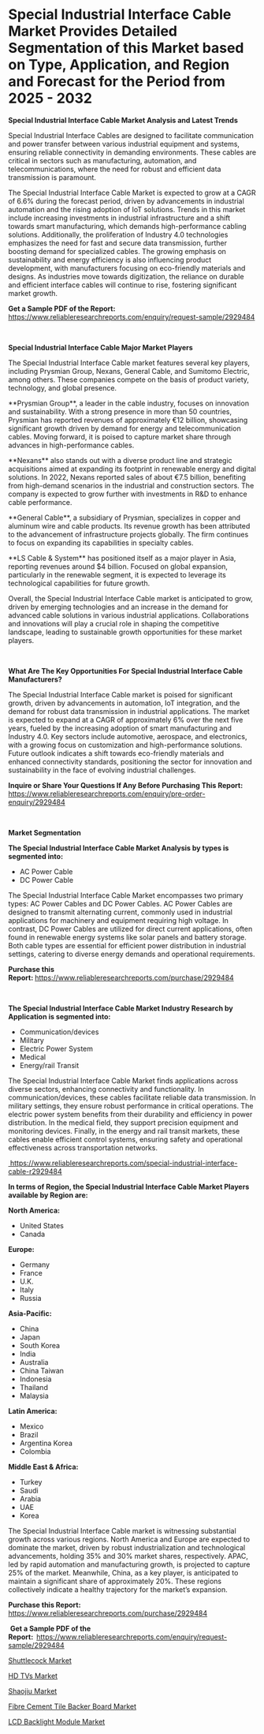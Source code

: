 <p><h1>Special Industrial Interface Cable Market Provides Detailed Segmentation of this Market based on Type, Application, and Region and Forecast for the Period from 2025 - 2032</h1></p><p><strong>Special Industrial Interface Cable Market Analysis and Latest Trends</strong></p>
<p><p>Special Industrial Interface Cables are designed to facilitate communication and power transfer between various industrial equipment and systems, ensuring reliable connectivity in demanding environments. These cables are critical in sectors such as manufacturing, automation, and telecommunications, where the need for robust and efficient data transmission is paramount.</p><p>The Special Industrial Interface Cable Market is expected to grow at a CAGR of 6.6% during the forecast period, driven by advancements in industrial automation and the rising adoption of IoT solutions. Trends in this market include increasing investments in industrial infrastructure and a shift towards smart manufacturing, which demands high-performance cabling solutions. Additionally, the proliferation of Industry 4.0 technologies emphasizes the need for fast and secure data transmission, further boosting demand for specialized cables. The growing emphasis on sustainability and energy efficiency is also influencing product development, with manufacturers focusing on eco-friendly materials and designs. As industries move towards digitization, the reliance on durable and efficient interface cables will continue to rise, fostering significant market growth.</p></p>
<p><strong>Get a Sample PDF of the Report:&nbsp;</strong> <a href="https://www.reliableresearchreports.com/enquiry/request-sample/2929484?utm_campaign=28&utm_medium=2&utm_source=Github&utm_content=ia&utm_term=12032025&utm_id=special-industrial-interface-cable">https://www.reliableresearchreports.com/enquiry/request-sample/2929484</a></p>
<p>&nbsp;</p>
<p><strong>Special Industrial Interface Cable Major Market Players</strong></p>
<p><p>The Special Industrial Interface Cable market features several key players, including Prysmian Group, Nexans, General Cable, and Sumitomo Electric, among others. These companies compete on the basis of product variety, technology, and global presence.</p><p>**Prysmian Group**, a leader in the cable industry, focuses on innovation and sustainability. With a strong presence in more than 50 countries, Prysmian has reported revenues of approximately €12 billion, showcasing significant growth driven by demand for energy and telecommunication cables. Moving forward, it is poised to capture market share through advances in high-performance cables.</p><p>**Nexans** also stands out with a diverse product line and strategic acquisitions aimed at expanding its footprint in renewable energy and digital solutions. In 2022, Nexans reported sales of about €7.5 billion, benefiting from high-demand scenarios in the industrial and construction sectors. The company is expected to grow further with investments in R&D to enhance cable performance.</p><p>**General Cable**, a subsidiary of Prysmian, specializes in copper and aluminum wire and cable products. Its revenue growth has been attributed to the advancement of infrastructure projects globally. The firm continues to focus on expanding its capabilities in specialty cables.</p><p>**LS Cable & System** has positioned itself as a major player in Asia, reporting revenues around $4 billion. Focused on global expansion, particularly in the renewable segment, it is expected to leverage its technological capabilities for future growth.</p><p>Overall, the Special Industrial Interface Cable market is anticipated to grow, driven by emerging technologies and an increase in the demand for advanced cable solutions in various industrial applications. Collaborations and innovations will play a crucial role in shaping the competitive landscape, leading to sustainable growth opportunities for these market players.</p></p>
<p>&nbsp;</p>
<p><strong>What Are The Key Opportunities For Special Industrial Interface Cable Manufacturers?</strong></p>
<p><p>The Special Industrial Interface Cable market is poised for significant growth, driven by advancements in automation, IoT integration, and the demand for robust data transmission in industrial applications. The market is expected to expand at a CAGR of approximately 6% over the next five years, fueled by the increasing adoption of smart manufacturing and Industry 4.0. Key sectors include automotive, aerospace, and electronics, with a growing focus on customization and high-performance solutions. Future outlook indicates a shift towards eco-friendly materials and enhanced connectivity standards, positioning the sector for innovation and sustainability in the face of evolving industrial challenges.</p></p>
<p><strong>Inquire or Share Your Questions If Any Before Purchasing This Report:</strong> <a href="https://www.reliableresearchreports.com/enquiry/pre-order-enquiry/2929484?utm_campaign=28&utm_medium=2&utm_source=Github&utm_content=ia&utm_term=12032025&utm_id=special-industrial-interface-cable">https://www.reliableresearchreports.com/enquiry/pre-order-enquiry/2929484</a></p>
<p>&nbsp;</p>
<p><strong>Market Segmentation</strong></p>
<p><strong>The Special Industrial Interface Cable Market Analysis by types is segmented into:</strong></p>
<p><ul><li>AC Power Cable</li><li>DC Power Cable</li></ul></p>
<p><p>The Special Industrial Interface Cable Market encompasses two primary types: AC Power Cables and DC Power Cables. AC Power Cables are designed to transmit alternating current, commonly used in industrial applications for machinery and equipment requiring high voltage. In contrast, DC Power Cables are utilized for direct current applications, often found in renewable energy systems like solar panels and battery storage. Both cable types are essential for efficient power distribution in industrial settings, catering to diverse energy demands and operational requirements.</p></p>
<p><strong>Purchase this Report:&nbsp;</strong><a href="https://www.reliableresearchreports.com/purchase/2929484?utm_campaign=28&utm_medium=2&utm_source=Github&utm_content=ia&utm_term=12032025&utm_id=special-industrial-interface-cable">https://www.reliableresearchreports.com/purchase/2929484</a></p>
<p>&nbsp;</p>
<p><strong>The Special Industrial Interface Cable Market Industry Research by Application is segmented into:</strong></p>
<p><ul><li>Communication/devices</li><li>Military</li><li>Electric Power System</li><li>Medical</li><li>Energy/rail Transit</li></ul></p>
<p><p>The Special Industrial Interface Cable Market finds applications across diverse sectors, enhancing connectivity and functionality. In communication/devices, these cables facilitate reliable data transmission. In military settings, they ensure robust performance in critical operations. The electric power system benefits from their durability and efficiency in power distribution. In the medical field, they support precision equipment and monitoring devices. Finally, in the energy and rail transit markets, these cables enable efficient control systems, ensuring safety and operational effectiveness across transportation networks.</p></p>
<p><a href="https://www.reliableresearchreports.com/special-industrial-interface-cable-r2929484?utm_campaign=28&utm_medium=2&utm_source=Github&utm_content=ia&utm_term=12032025&utm_id=special-industrial-interface-cable">&nbsp;https://www.reliableresearchreports.com/special-industrial-interface-cable-r2929484</a></p>
<p><strong>In terms of Region, the Special Industrial Interface Cable Market Players available by Region are:</strong></p>
<p>
    <p> <strong> North America: </strong>
        <ul>
            <li>United States</li>
            <li>Canada</li>
        </ul>
        </p> 
    <p> <strong> Europe: </strong>
        <ul>
            <li>Germany</li>
            <li>France</li>
            <li>U.K.</li>
            <li>Italy</li>
            <li>Russia</li>
        </ul>
        </p> 
    <p> <strong> Asia-Pacific: </strong>
        <ul>
            <li>China</li>
            <li>Japan</li>
            <li>South Korea</li>
            <li>India</li>
            <li>Australia</li>
            <li>China Taiwan</li>
            <li>Indonesia</li>
            <li>Thailand</li>
            <li>Malaysia</li>
        </ul>
        </p> 
    <p> <strong> Latin America: </strong>
        <ul>
            <li>Mexico</li>
            <li>Brazil</li>
            <li>Argentina Korea</li>
            <li>Colombia</li>
        </ul>
        </p> 
    <p> <strong> Middle East & Africa: </strong>
        <ul>
            <li>Turkey</li>
            <li>Saudi</li>
            <li>Arabia</li>
            <li>UAE</li>
            <li>Korea</li>
        </ul>
    </p>
    </p>
<p><p>The Special Industrial Interface Cable market is witnessing substantial growth across various regions. North America and Europe are expected to dominate the market, driven by robust industrialization and technological advancements, holding 35% and 30% market shares, respectively. APAC, led by rapid automation and manufacturing growth, is projected to capture 25% of the market. Meanwhile, China, as a key player, is anticipated to maintain a significant share of approximately 20%. These regions collectively indicate a healthy trajectory for the market’s expansion.</p></p>
<p><strong>Purchase this Report: </strong><a href="https://www.reliableresearchreports.com/purchase/2929484?utm_campaign=28&utm_medium=2&utm_source=Github&utm_content=ia&utm_term=12032025&utm_id=special-industrial-interface-cable">https://www.reliableresearchreports.com/purchase/2929484</a></p>
<p>&nbsp;<strong>Get a Sample PDF of the Report:&nbsp;&nbsp;</strong><a href="https://www.reliableresearchreports.com/enquiry/request-sample/2929484?utm_campaign=28&utm_medium=2&utm_source=Github&utm_content=ia&utm_term=12032025&utm_id=special-industrial-interface-cable">https://www.reliableresearchreports.com/enquiry/request-sample/2929484</a></p>
<p><strong></strong></p>
<p><p><a href="https://github.com/nwogudimouix/Market-Research-Report-List-1/blob/main/shuttlecock-market.md?utm_campaign=28&utm_medium=2&utm_source=Github&utm_content=ia&utm_term=12032025&utm_id=special-industrial-interface-cable">Shuttlecock Market</a></p><p><a href="https://github.com/duzcupetriv/Market-Research-Report-List-1/blob/main/hd-tvs-market.md?utm_campaign=28&utm_medium=2&utm_source=Github&utm_content=ia&utm_term=12032025&utm_id=special-industrial-interface-cable">HD TVs Market</a></p><p><a href="https://github.com/okornevonywx/Market-Research-Report-List-1/blob/main/shaojiu-market.md?utm_campaign=28&utm_medium=2&utm_source=Github&utm_content=ia&utm_term=12032025&utm_id=special-industrial-interface-cable">Shaojiu Market</a></p><p><a href="https://github.com/abexjeliti/Market-Research-Report-List-1/blob/main/fibre-cement-tile-backer-board-market.md?utm_campaign=28&utm_medium=2&utm_source=Github&utm_content=ia&utm_term=12032025&utm_id=special-industrial-interface-cable">Fibre Cement Tile Backer Board Market</a></p><p><a href="https://github.com/hervedeidadw/Market-Research-Report-List-1/blob/main/lcd-backlight-module-market.md?utm_campaign=28&utm_medium=2&utm_source=Github&utm_content=ia&utm_term=12032025&utm_id=special-industrial-interface-cable">LCD Backlight Module Market</a></p></p>